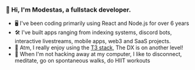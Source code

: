 ### 👋 Hi, I'm Modestas, a fullstack developer.

- 🖥️ I've been coding primarily using React and Node.js for over 6 years
- 🛠️ I've built apps ranging from indexing systems, discord bots, interactive livestreams, mobile apps, web3 and SaaS projects.
- 🧰 Atm, I really enjoy using the [T3 stack](https://create.t3.gg/), The DX is on another level!
- 🍃 When I'm not hacking away at my computer, I like to disconnect, meditate, go on spontaneous walks, do HIIT workouts

 

<!--
### 👋 Hi, I'm Modestas, a fullstack developer currently based in London.

🛠️ I have built and contributed to apps ranging from discord bots, interactive livestreams, mobile apps, crypto projects and SaaS apps. Wether it be crafting responsive UI's or implementing robust backends and API's, I find joy in all aspects of the development process.

🧰 At the moment, I really enjoy using the ["T3 stack"](https://create.t3.gg/) pioneerd by Theo Browne. The DX is on another level!

🍃 When I'm not hacking away at my computer, I like to disconnect and go on spontaneous walks, meditate and do a HIIT cardio workout. I also enjoy travelling to new places, most recently I drove to Scotland to explore the Isle of Skye.
-->

<!--
**KModestas2/KModestas2** is a ✨ _special_ ✨ repository because its `README.md` (this file) appears on your GitHub profile.

Here are some ideas to get you started:

- 🔭 I’m currently working on ...
- 🌱 I’m currently learning ...
- 👯 I’m looking to collaborate on ...
- 🤔 I’m looking for help with ...
- 💬 Ask me about ...
- 📫 How to reach me: ...riety of fu
- 😄 Pronouns: ...
- ⚡ Fun fact: ...
-->
